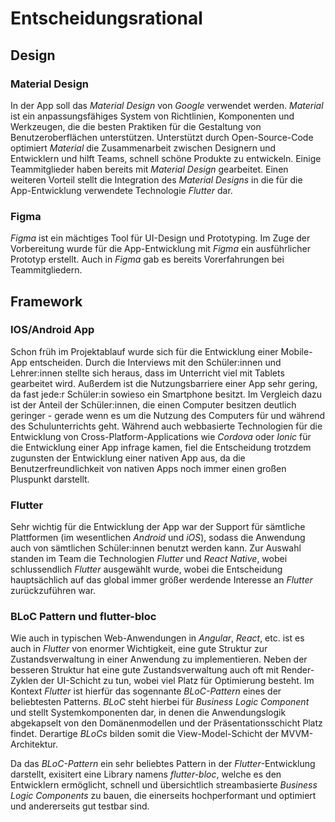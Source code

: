 # Entscheidungsrational

## Design

### Material Design

In der App soll das *Material Design* von *Google* verwendet werden. *Material* ist ein anpassungsfähiges System von Richtlinien, Komponenten und Werkzeugen, die die besten Praktiken für die Gestaltung von Benutzeroberflächen unterstützen. Unterstützt durch Open-Source-Code optimiert *Material* die Zusammenarbeit zwischen Designern und Entwicklern und hilft Teams, schnell schöne Produkte zu entwickeln. Einige Teammitglieder haben bereits mit *Material Design* gearbeitet. Einen weiteren Vorteil stellt die Integration des *Material Designs* in die für die App-Entwicklung verwendete Technologie *Flutter* dar.

###  Figma

*Figma* ist ein mächtiges Tool für UI-Design und Prototyping. Im Zuge der Vorbereitung wurde für die App-Entwicklung mit *Figma* ein ausführlicher Prototyp erstellt. Auch in *Figma* gab es bereits Vorerfahrungen bei Teammitgliedern.

## Framework

### IOS/Android App

Schon früh im Projektablauf wurde sich für die Entwicklung einer Mobile-App entscheiden. Durch die Interviews mit den Schüler:innen und Lehrer:innen stellte sich heraus, dass im Unterricht viel mit Tablets gearbeitet wird. Außerdem ist die Nutzungsbarriere einer App sehr gering, da fast jede:r Schüler:in sowieso ein Smartphone besitzt. Im Vergleich dazu ist der Anteil der Schüler:innen, die einen Computer besitzen deutlich geringer - gerade wenn es um die Nutzung des Computers für und während des Schulunterrichts geht. Während auch webbasierte Technologien für die Entwicklung von Cross-Platform-Applications wie *Cordova* oder *Ionic* für die Entwicklung einer App infrage kamen, fiel die Entscheidung trotzdem zugunsten der Entwicklung einer nativen App aus, da die Benutzerfreundlichkeit von nativen Apps noch immer einen großen Pluspunkt darstellt.

### Flutter

Sehr wichtig für die Entwicklung der App war der Support für sämtliche Plattformen (im wesentlichen *Android* und *iOS*), sodass die Anwendung auch von sämtlichen Schüler:innen benutzt werden kann. Zur Auswahl standen im Team die Technologien *Flutter* und *React Native*, wobei schlussendlich *Flutter* ausgewählt wurde, wobei die Entscheidung hauptsächlich auf das global immer größer werdende Interesse an *Flutter* zurückzuführen war.  

### BLoC Pattern und flutter-bloc 

Wie auch in typischen Web-Anwendungen in *Angular*, *React*, etc. ist es auch in *Flutter* von enormer Wichtigkeit, eine gute Struktur zur Zustandsverwaltung in einer Anwendung zu implementieren. Neben der besseren Struktur hat eine gute Zustandsverwaltung auch oft mit Render-Zyklen der UI-Schicht zu tun, wobei viel Platz für Optimierung besteht. Im Kontext *Flutter* ist hierfür das sogennante *BLoC-Pattern* eines der beliebtesten Patterns. *BLoC* steht hierbei für *Business Logic Component* und stellt Systemkomponenten dar, in denen die Anwendungslogik abgekapselt von den Domänenmodellen und der Präsentationsschicht Platz findet. Derartige *BLoCs* bilden somit die View-Model-Schicht der MVVM-Architektur. 

Da das *BLoC-Pattern* ein sehr beliebtes Pattern in der *Flutter*-Entwicklung darstellt, exisitert eine Library namens *flutter-bloc*, welche es den Entwicklern ermöglicht, schnell und übersichtlich streambasierte *Business Logic Components* zu bauen, die einerseits hochperformant und optimiert und andererseits gut testbar sind.
